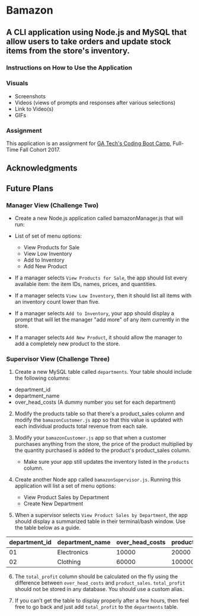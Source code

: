 # Bamazon

## A CLI application using Node.js and MySQL that allow users to take orders and update stock items from the store's inventory.

### Instructions on How to Use the Application

### Visuals
+ Screenshots
+ Videos (views of prompts and responses after various selections)
+ Link to Video(s)
+ GIFs

### Assignment
This application is an assignment for [GA Tech's Coding Boot Camp](https://codingbootcamp.pe.gatech.edu/), Full-Time Fall Cohort 2017. 

## Acknowledgments

## Future Plans

### Manager View (Challenge Two)
+ Create a new Node.js application called bamazonManager.js that will run:
* List of set of menu options:
  * View Products for Sale
  * View Low Inventory
  * Add to Inventory
  * Add New Product
  
 * If a manager selects `View Products for Sale`, the app should list every available item: the item IDs, names, prices, and quantities.
 
 * If a manager selects `View Low Inventory`, then it should list all items with an inventory count lower than five.
 
 * If a manager selects `Add to Inventory`, your app should display a prompt that will let the manager "add more" of any item currently in the store.
 
 * If a manager selects `Add New Product`, it should allow the manager to add a completely new product to the store.
 
 ### Supervisor View (Challenge Three)
 1. Create a new MySQL table called `departments`. Your table should include the following columns:
   * department_id
   * department_name
   * over_head_costs (A dummy number you set for each department)

2. Modify the products table so that there's a product_sales column and modify the `bamazonCustomer.js` app so that this value is updated with each individual products total revenue from each sale.

3. Modify your `bamazonCustomer.js` app so that when a customer purchases anything from the store, the price of the product multiplied by the quantity purchased is added to the product's product_sales column.
   * Make sure your app still updates the inventory listed in the `products` column.

4. Create another Node app called `bamazonSupervisor.js`. Running this application will list a set of menu options:
   * View Product Sales by Department
   * Create New Department

5. When a supervisor selects `View Product Sales by Department`, the app should display a summarized table in their terminal/bash window. Use the table below as a guide.

| department_id | department_name | over_head_costs | product_sales | total_profit |
| ------------- | --------------- | --------------- | ------------- | ------------ |
| 01            | Electronics     | 10000           | 20000         | 10000        |
| 02            | Clothing        | 60000           | 100000        | 40000        |

6. The `total_profit` column should be calculated on the fly using the difference between `over_head_costs` and `product_sales`. `total_profit` should not be stored in any database. You should use a custom alias.

7. If you can't get the table to display properly after a few hours, then feel free to go back and just add `total_profit` to the `departments` table.

